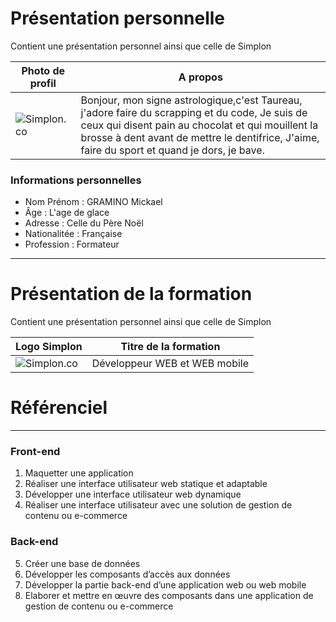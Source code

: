 # Présentation personnelle
Contient une présentation personnel ainsi que celle de Simplon

| Photo de profil | A propos |
| ------------- | ------------- |
| ![Simplon.co](https://zupimages.net/up/20/27/imaw.jpg) | Bonjour, mon signe astrologique,c'est Taureau, j'adore faire du scrapping et du code, Je suis de ceux qui disent pain au chocolat et qui mouillent la brosse à dent avant de mettre le dentifrice, J'aime, faire du sport et quand je dors, je bave.  |

### Informations personnelles

* Nom Prénom : GRAMINO Mickael
* Âge : L'age de glace
* Adresse : Celle du Père Noël
* Nationalitée : Française
* Profession : Formateur

----------------------------------

# Présentation de la formation
Contient une présentation personnel ainsi que celle de Simplon

| Logo Simplon | Titre de la formation |
| ------------- | ------------- |
| ![Simplon.co](https://zupimages.net/up/20/27/vdkv.png) | Développeur WEB et WEB mobile  |

# Référenciel
-----------------

### Front-end

1. Maquetter une application
2. Réaliser une interface utilisateur web statique et adaptable     
3. Développer une interface utilisateur web dynamique 
4. Réaliser une interface utilisateur avec une solution de gestion de contenu ou e-commerce    

### Back-end

5. Créer une base de données      
6. Développer les composants d’accès aux données    
7. Développer la partie back-end d’une application web ou web mobile    
8. Elaborer et mettre en œuvre des composants dans une application de gestion de contenu ou e-commerce 
